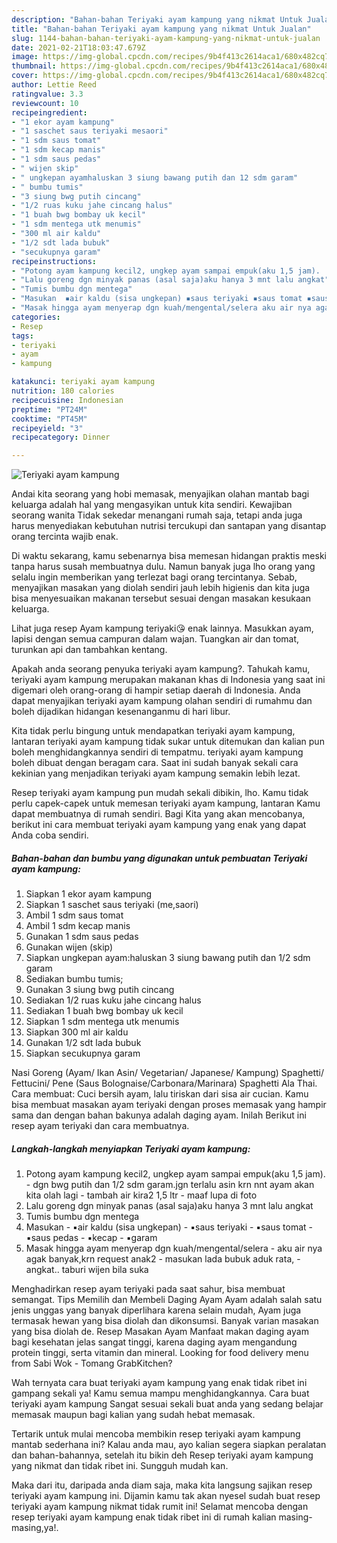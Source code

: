 ```yaml
---
description: "Bahan-bahan Teriyaki ayam kampung yang nikmat Untuk Jualan"
title: "Bahan-bahan Teriyaki ayam kampung yang nikmat Untuk Jualan"
slug: 1144-bahan-bahan-teriyaki-ayam-kampung-yang-nikmat-untuk-jualan
date: 2021-02-21T18:03:47.679Z
image: https://img-global.cpcdn.com/recipes/9b4f413c2614aca1/680x482cq70/teriyaki-ayam-kampung-foto-resep-utama.jpg
thumbnail: https://img-global.cpcdn.com/recipes/9b4f413c2614aca1/680x482cq70/teriyaki-ayam-kampung-foto-resep-utama.jpg
cover: https://img-global.cpcdn.com/recipes/9b4f413c2614aca1/680x482cq70/teriyaki-ayam-kampung-foto-resep-utama.jpg
author: Lettie Reed
ratingvalue: 3.3
reviewcount: 10
recipeingredient:
- "1 ekor ayam kampung"
- "1 saschet saus teriyaki mesaori"
- "1 sdm saus tomat"
- "1 sdm kecap manis"
- "1 sdm saus pedas"
- " wijen skip"
- " ungkepan ayamhaluskan 3 siung bawang putih dan 12 sdm garam"
- " bumbu tumis"
- "3 siung bwg putih cincang"
- "1/2 ruas kuku jahe cincang halus"
- "1 buah bwg bombay uk kecil"
- "1 sdm mentega utk menumis"
- "300 ml air kaldu"
- "1/2 sdt lada bubuk"
- "secukupnya garam"
recipeinstructions:
- "Potong ayam kampung kecil2, ungkep ayam sampai empuk(aku 1,5 jam).  dgn bwg putih dan 1/2 sdm garam.jgn terlalu asin krn nnt ayam akan kita olah lagi tambah air kira2 1,5 ltr  maaf lupa di foto"
- "Lalu goreng dgn minyak panas (asal saja)aku hanya 3 mnt lalu angkat"
- "Tumis bumbu dgn mentega"
- "Masukan  ▪air kaldu (sisa ungkepan) ▪saus teriyaki ▪saus tomat ▪saus pedas ▪kecap  ▪garam"
- "Masak hingga ayam menyerap dgn kuah/mengental/selera aku air nya agak banyak,krn request anak2 masukan lada bubuk aduk rata, angkat.. taburi wijen bila suka"
categories:
- Resep
tags:
- teriyaki
- ayam
- kampung

katakunci: teriyaki ayam kampung 
nutrition: 180 calories
recipecuisine: Indonesian
preptime: "PT24M"
cooktime: "PT45M"
recipeyield: "3"
recipecategory: Dinner

---
```



![Teriyaki ayam kampung](https://img-global.cpcdn.com/recipes/9b4f413c2614aca1/680x482cq70/teriyaki-ayam-kampung-foto-resep-utama.jpg)

Andai kita seorang yang hobi memasak, menyajikan olahan mantab bagi keluarga adalah hal yang mengasyikan untuk kita sendiri. Kewajiban seorang  wanita Tidak sekedar menangani rumah saja, tetapi anda juga harus menyediakan kebutuhan nutrisi tercukupi dan santapan yang disantap orang tercinta wajib enak.

Di waktu  sekarang, kamu sebenarnya bisa memesan hidangan praktis meski tanpa harus susah membuatnya dulu. Namun banyak juga lho orang yang selalu ingin memberikan yang terlezat bagi orang tercintanya. Sebab, menyajikan masakan yang diolah sendiri jauh lebih higienis dan kita juga bisa menyesuaikan makanan tersebut sesuai dengan masakan kesukaan keluarga. 

Lihat juga resep Ayam kampung teriyaki😘 enak lainnya. Masukkan ayam, lapisi dengan semua campuran dalam wajan. Tuangkan air dan tomat, turunkan api dan tambahkan kentang.

Apakah anda seorang penyuka teriyaki ayam kampung?. Tahukah kamu, teriyaki ayam kampung merupakan makanan khas di Indonesia yang saat ini digemari oleh orang-orang di hampir setiap daerah di Indonesia. Anda dapat menyajikan teriyaki ayam kampung olahan sendiri di rumahmu dan boleh dijadikan hidangan kesenanganmu di hari libur.

Kita tidak perlu bingung untuk mendapatkan teriyaki ayam kampung, lantaran teriyaki ayam kampung tidak sukar untuk ditemukan dan kalian pun boleh menghidangkannya sendiri di tempatmu. teriyaki ayam kampung boleh dibuat dengan beragam cara. Saat ini sudah banyak sekali cara kekinian yang menjadikan teriyaki ayam kampung semakin lebih lezat.

Resep teriyaki ayam kampung pun mudah sekali dibikin, lho. Kamu tidak perlu capek-capek untuk memesan teriyaki ayam kampung, lantaran Kamu dapat membuatnya di rumah sendiri. Bagi Kita yang akan mencobanya, berikut ini cara membuat teriyaki ayam kampung yang enak yang dapat Anda coba sendiri.

<!--inarticleads1-->

##### Bahan-bahan dan bumbu yang digunakan untuk pembuatan Teriyaki ayam kampung:

1. Siapkan 1 ekor ayam kampung
1. Siapkan 1 saschet saus teriyaki (me,saori)
1. Ambil 1 sdm saus tomat
1. Ambil 1 sdm kecap manis
1. Gunakan 1 sdm saus pedas
1. Gunakan  wijen (skip)
1. Siapkan  ungkepan ayam:haluskan 3 siung bawang putih dan 1/2 sdm garam
1. Sediakan  bumbu tumis;
1. Gunakan 3 siung bwg putih cincang
1. Sediakan 1/2 ruas kuku jahe cincang halus
1. Sediakan 1 buah bwg bombay uk kecil
1. Siapkan 1 sdm mentega utk menumis
1. Siapkan 300 ml air kaldu
1. Gunakan 1/2 sdt lada bubuk
1. Siapkan secukupnya garam


Nasi Goreng (Ayam/ Ikan Asin/ Vegetarian/ Japanese/ Kampung) Spaghetti/ Fettucini/ Pene (Saus Bolognaise/Carbonara/Marinara) Spaghetti Ala Thai. Cara membuat: Cuci bersih ayam, lalu tiriskan dari sisa air cucian. Kamu bisa membuat masakan ayam teriyaki dengan proses memasak yang hampir sama dan dengan bahan bakunya adalah daging ayam. Inilah Berikut ini resep ayam teriyaki dan cara membuatnya. 

<!--inarticleads2-->

##### Langkah-langkah menyiapkan Teriyaki ayam kampung:

1. Potong ayam kampung kecil2, ungkep ayam sampai empuk(aku 1,5 jam). -  dgn bwg putih dan 1/2 sdm garam.jgn terlalu asin krn nnt ayam akan kita olah lagi - tambah air kira2 1,5 ltr  - maaf lupa di foto
1. Lalu goreng dgn minyak panas (asal saja)aku hanya 3 mnt lalu angkat
1. Tumis bumbu dgn mentega
1. Masukan  - ▪air kaldu (sisa ungkepan) - ▪saus teriyaki - ▪saus tomat - ▪saus pedas - ▪kecap  - ▪garam
1. Masak hingga ayam menyerap dgn kuah/mengental/selera - aku air nya agak banyak,krn request anak2 - masukan lada bubuk aduk rata, - angkat.. taburi wijen bila suka


Menghadirkan resep ayam teriyaki pada saat sahur, bisa membuat semangat. Tips Memilih dan Membeli Daging Ayam Ayam adalah salah satu jenis unggas yang banyak diperlihara karena selain mudah, Ayam juga termasak hewan yang bisa diolah dan dikonsumsi. Banyak varian masakan yang bisa diolah de. Resep Masakan Ayam Manfaat makan daging ayam bagi kesehatan jelas sangat tinggi, karena daging ayam mengandung protein tinggi, serta vitamin dan mineral. Looking for food delivery menu from Sabi Wok - Tomang GrabKitchen? 

Wah ternyata cara buat teriyaki ayam kampung yang enak tidak ribet ini gampang sekali ya! Kamu semua mampu menghidangkannya. Cara buat teriyaki ayam kampung Sangat sesuai sekali buat anda yang sedang belajar memasak maupun bagi kalian yang sudah hebat memasak.

Tertarik untuk mulai mencoba membikin resep teriyaki ayam kampung mantab sederhana ini? Kalau anda mau, ayo kalian segera siapkan peralatan dan bahan-bahannya, setelah itu bikin deh Resep teriyaki ayam kampung yang nikmat dan tidak ribet ini. Sungguh mudah kan. 

Maka dari itu, daripada anda diam saja, maka kita langsung sajikan resep teriyaki ayam kampung ini. Dijamin kamu tak akan nyesel sudah buat resep teriyaki ayam kampung nikmat tidak rumit ini! Selamat mencoba dengan resep teriyaki ayam kampung enak tidak ribet ini di rumah kalian masing-masing,ya!.

